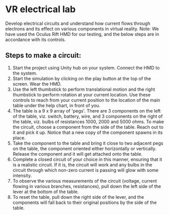 # VR electrical lab
Develop electrical circuits and understand how current flows through electrons and its effect on various components in virtual reality.
Note: We have used the Oculus Rift HMD for our testing, and the below steps are in accordance with its controls. 

## Steps to make a circuit:
1. Start the project using Unity hub on your system. Connect the HMD to the system.
2. Start the simulation by clicking on the play button at the top of the screen. Wear the HMD.
3. Use the left thumbstick to perform translational motion and the right thumbstick to perform rotation at your current location. Use these controls to reach from your current position to the location of the main table under the help chart, in front of you.
4. The table is a 9 x 9 array of 'pegs'. There are 3 components on the left of the table, viz. switch, battery, wire, and 3 components on the right of the table, viz. bulbs of resistances 1000, 2000 and 5000 ohms. To make the circuit, choose a component from the side of the table. Reach out to it and pick it up. Notice that a new copy of the component spawns in its place.
5. Take the component to the table and bring it close to two adjacent pegs on the table, the component oriented either horizontally or vertically. Release the component and it will get attached onto the table.
6. Complete a closed circuit of your choice in this manner, ensuring that it is a realistic circuit. If it is, the circuit will work and any bulbs in the circuit through which non-zero current is passing will glow with some intensity.
7. To observe the various measurements of the circuit (voltage, current flowing in various branches, resistances), pull down the left side of the lever at the bottom of the table.
8. To reset the table, pull down the right side of the lever, and the components will fall back to their original positions by the side of the table.
